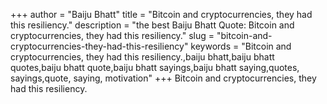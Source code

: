 +++
author = "Baiju Bhatt"
title = "Bitcoin and cryptocurrencies, they had this resiliency."
description = "the best Baiju Bhatt Quote: Bitcoin and cryptocurrencies, they had this resiliency."
slug = "bitcoin-and-cryptocurrencies-they-had-this-resiliency"
keywords = "Bitcoin and cryptocurrencies, they had this resiliency.,baiju bhatt,baiju bhatt quotes,baiju bhatt quote,baiju bhatt sayings,baiju bhatt saying,quotes, sayings,quote, saying, motivation"
+++
Bitcoin and cryptocurrencies, they had this resiliency.
